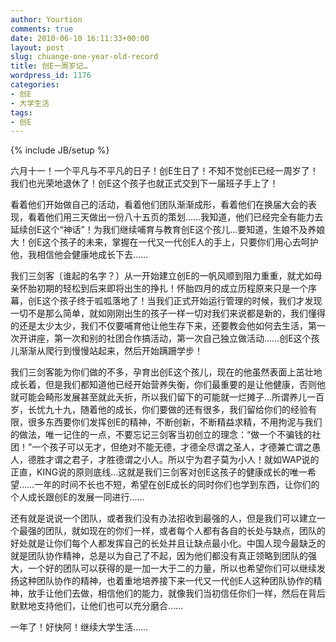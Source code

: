 ```yaml
---
author: Yourtion
comments: true
date: 2010-06-10 16:11:33+00:00
layout: post
slug: chuange-one-year-old-record
title: 创E一周岁记…
wordpress_id: 1176
categories:
- 创E
- 大学生活
tags:
- 创E
---
```

{% include JB/setup %}

六月十一！一个平凡与不平凡的日子！创E生日了！不知不觉创E已经一周岁了！我们也光荣地退休了！创E这个孩子也就正式交到下一届班子手上了！




看着他们开始做自己的活动，看着他们团队渐渐成形，看着他们在换届大会的表现，看着他们用三天做出一份八十五页的策划……我知道，他们已经完全有能力去延续创E这个“神话”！为我们继续哺育与教育创E这个孩儿…要知道，生娘不及养娘大！创E这个孩子的未来，掌握在一代又一代创E人的手上，只要你们用心去呵护他，我相信他会健康地成长下去……




我们三剑客〔谁起的名字？〕从一开始建立创E的一帆风顺到阻力重重，就尤如母亲怀胎初期的轻松到后来即将出生的挣扎！怀胎四月的成立历程原来只是一个序幕，创E这个孩子终于呱呱落地了！当我们正式开始运行管理的时候，我们才发现一切不是那么简单，就如刚刚出生的孩子一样一切对我们来说都是新的，我们懂得的还是太少太少，我们不仅要哺育他让他生存下来，还要教会他如何去生活，第一次开讲座，第一次和别的社团合作搞活动，第一次自己独立做活动……创E这个孩儿渐渐从爬行到慢慢站起来，然后开始蹒跚学步！




我们三剑客能为你们做的不多，孕育出创E这个孩儿，现在的他虽然表面上茁壮地成长着，但是我们都知道他已经开始营养失衡，你们最重要的是让他健康，否则他就可能会畸形发展甚至就此夭折，所以我们留下的可能就一烂摊子…所谓养儿一百岁，长忧九十九，随着他的成长，你们要做的还有很多，我们留给你们的经验有限，很多东西要你们发挥创E的精神，不断创新，不断精益求精，不用拘泥与我们的做法，唯一记住的一点，不要忘记三剑客当初创立的理念：“做一个不骗钱的社团！”一个孩子可以无才，但绝对不能无德，才德全尽谓之圣人，才德兼亡谓之愚人，德胜才谓之君子，才胜德谓之小人。所以宁为君子莫为小人！就如WAP说的正直，KING说的原则底线…这就是我们三剑客对创E这孩子的健康成长的唯一希望……一年的时间不长也不短，希望在创E成长的同时你们也学到东西，让你们的个人成长跟创E的发展一同进行……




还有就是说说一个团队，或者我们没有办法招收到最强的人，但是我们可以建立一个最强的团队，就如现在的你们一样，或者每个人都有各自的长处与缺点，团队的好处就是让你们每个人都发挥自己的长处并且让缺点最小化。中国人现今最缺乏的就是团队协作精神，总是以为自己了不起，因为他们都没有真正领略到团队的强大，一个好的团队可以获得的是一加一大于二的力量，所以也希望你们可以继续发扬这种团队协作的精神，也着重地培养接下来一代又一代创E人这种团队协作的精神，放手让他们去做，相信他们的能力，就像我们当初信任你们一样，然后在背后默默地支持他们，让他们也可以充分磨合……




一年了！好快阿！继续大学生活……




